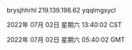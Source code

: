 brysjhhrhl 219.139.198.62 yqqlmgsycl

2022年 07月 02日 星期六 13:40:02 CST

2022年 07月 02日 星期六 05:40:02 GMT
